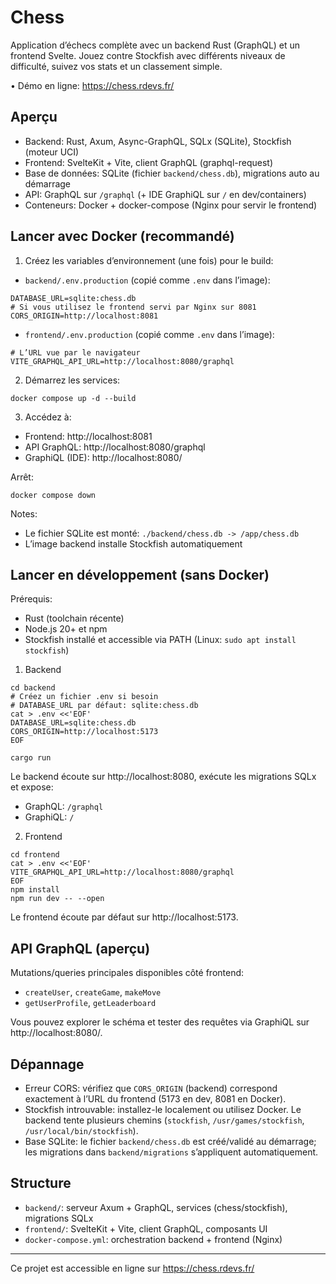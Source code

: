 # Chess

Application d’échecs complète avec un backend Rust (GraphQL) et un frontend Svelte. Jouez contre Stockfish avec différents niveaux de difficulté, suivez vos stats et un classement simple.

• Démo en ligne: https://chess.rdevs.fr/

## Aperçu
- Backend: Rust, Axum, Async-GraphQL, SQLx (SQLite), Stockfish (moteur UCI)
- Frontend: SvelteKit + Vite, client GraphQL (graphql-request)
- Base de données: SQLite (fichier `backend/chess.db`), migrations auto au démarrage
- API: GraphQL sur `/graphql` (+ IDE GraphiQL sur `/` en dev/containers)
- Conteneurs: Docker + docker-compose (Nginx pour servir le frontend)

## Lancer avec Docker (recommandé)
1) Créez les variables d’environnement (une fois) pour le build:

- `backend/.env.production` (copié comme `.env` dans l’image):
```
DATABASE_URL=sqlite:chess.db
# Si vous utilisez le frontend servi par Nginx sur 8081
CORS_ORIGIN=http://localhost:8081
```

- `frontend/.env.production` (copié comme `.env` dans l’image):
```
# L’URL vue par le navigateur
VITE_GRAPHQL_API_URL=http://localhost:8080/graphql
```

2) Démarrez les services:
```
docker compose up -d --build
```

3) Accédez à:
- Frontend: http://localhost:8081
- API GraphQL: http://localhost:8080/graphql
- GraphiQL (IDE): http://localhost:8080/

Arrêt:
```
docker compose down
```

Notes:
- Le fichier SQLite est monté: `./backend/chess.db -> /app/chess.db`
- L’image backend installe Stockfish automatiquement

## Lancer en développement (sans Docker)
Prérequis:
- Rust (toolchain récente)
- Node.js 20+ et npm
- Stockfish installé et accessible via PATH (Linux: `sudo apt install stockfish`)

1) Backend
```
cd backend
# Créez un fichier .env si besoin
# DATABASE_URL par défaut: sqlite:chess.db
cat > .env <<'EOF'
DATABASE_URL=sqlite:chess.db
CORS_ORIGIN=http://localhost:5173
EOF

cargo run
```
Le backend écoute sur http://localhost:8080, exécute les migrations SQLx et expose:
- GraphQL: `/graphql`
- GraphiQL: `/`

2) Frontend
```
cd frontend
cat > .env <<'EOF'
VITE_GRAPHQL_API_URL=http://localhost:8080/graphql
EOF
npm install
npm run dev -- --open
```
Le frontend écoute par défaut sur http://localhost:5173.

## API GraphQL (aperçu)
Mutations/queries principales disponibles côté frontend:
- `createUser`, `createGame`, `makeMove`
- `getUserProfile`, `getLeaderboard`

Vous pouvez explorer le schéma et tester des requêtes via GraphiQL sur http://localhost:8080/.

## Dépannage
- Erreur CORS: vérifiez que `CORS_ORIGIN` (backend) correspond exactement à l’URL du frontend (5173 en dev, 8081 en Docker).
- Stockfish introuvable: installez-le localement ou utilisez Docker. Le backend tente plusieurs chemins (`stockfish`, `/usr/games/stockfish`, `/usr/local/bin/stockfish`).
- Base SQLite: le fichier `backend/chess.db` est créé/validé au démarrage; les migrations dans `backend/migrations` s’appliquent automatiquement.

## Structure
- `backend/`: serveur Axum + GraphQL, services (chess/stockfish), migrations SQLx
- `frontend/`: SvelteKit + Vite, client GraphQL, composants UI
- `docker-compose.yml`: orchestration backend + frontend (Nginx)

---
Ce projet est accessible en ligne sur https://chess.rdevs.fr/